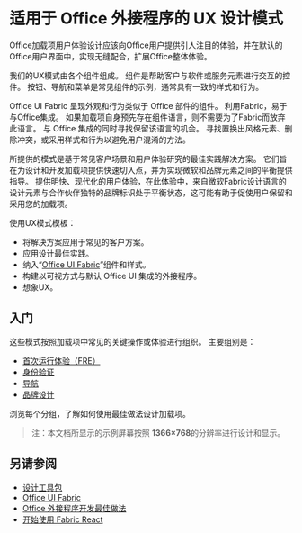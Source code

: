 # <a name="ux-design-patterns-for-office-add-ins"></a>适用于 Office 外接程序的 UX 设计模式

Office加载项用户体验设计应该向Office用户提供引人注目的体验，并在默认的Office用户界面中，实现无缝配合，扩展Office整体体验。  

我们的UX模式由各个组件组成。 组件是帮助客户与软件或服务元素进行交互的控件。 按钮、导航和菜单是常见组件的示例，通常具有一致的样式和行为。

Office UI Fabric 呈现外观和行为类似于 Office 部件的组件。 利用Fabric，易于与Office集成。 如果加载项自身预先存在组件语言，则不需要为了Fabric而放弃此语言。 与 Office 集成的同时寻找保留该语言的机会。 寻找置换出风格元素、删除冲突，或采用样式和行为以避免用户混淆的方法。

所提供的模式是基于常见客户场景和用户体验研究的最佳实践解决方案。 它们旨在为设计和开发加载项提供快速切入点，并为实现微软和品牌元素之间的平衡提供指导。 提供明快、现代化的用户体验，在此体验中，来自微软Fabric设计语言的设计元素与合作伙伴独特的品牌标识处于平衡状态，这可能有助于促使用户保留和采用您的加载项。

使用UX模式模板：

* 将解决方案应用于常见的客户方案。
* 应用设计最佳实践。
* 纳入“[Office UI Fabric](https://developer.microsoft.com/fabric#/get-started)”组件和样式。
* 构建以可视方式与默认 Office UI 集成的外接程序。
* 想象UX。


## <a name="getting-started"></a>入门

这些模式按照加载项中常见的关键操作或体验进行组织。 主要组别是：

* [首次运行体验（FRE）](../design/first-run-experience-patterns.md)
* [身份验证](../design/authentication-patterns.md)
* [导航](../design/navigation-patterns.md)
* [品牌设计](../design/branding-patterns.md)

浏览每个分组，了解如何使用最佳做法设计加载项。



>注：本文档所显示的示例屏幕按照 **1366×768**的分辨率进行设计和显示。




## <a name="see-also"></a>另请参阅
* [设计工具包](design-toolkits.md)
* [Office UI Fabric](https://developer.microsoft.com/fabric)
* [Office 外接程序开发最佳做法](https://docs.microsoft.com/office/dev/add-ins/concepts/add-in-development-best-practices)
* [开始使用 Fabric React](https://docs.microsoft.com/office/dev/add-ins/design/using-office-ui-fabric-react)
